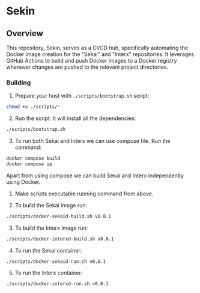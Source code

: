 # Sekin 
## Overview
This repository, Sekin, serves as a CI/CD hub, specifically automating the Docker image creation for the "Sekai" and "Interx" repositories. It leverages GitHub Actions to build and push Docker images to a Docker registry whenever changes are pushed to the relevant project directories.

### Building

1. Prepare your host with `./scripts/bootstrap.sh` script:

```bash
chmod +x ./scripts/*
```

2. Run the script. It will install all the dependencies:
```bash
./scripts/bootstrap.sh
```

3. To run both Sekai and Interx we can use compose file. Run the command:

```bash
docker compose build
docker compose up
```

Apart from using compose we can build Sekai and Interx independently using Docker. 

1. Make scripts executable running command from above.

2. To build the Sekai image run:

```bash
./scripts/docker-sekaid-build.sh v0.0.1
```

3. To build the Interx image run:

```bash
./scripts/docker-interxd-build.sh v0.0.1
```

4. To run the Sekai container:

```bash
./scripts/docker-sekaid-run.sh v0.0.1
```
5. To run the Interx container:

```bash
./scripts/docker-interxd-run.sh v0.0.1
```

